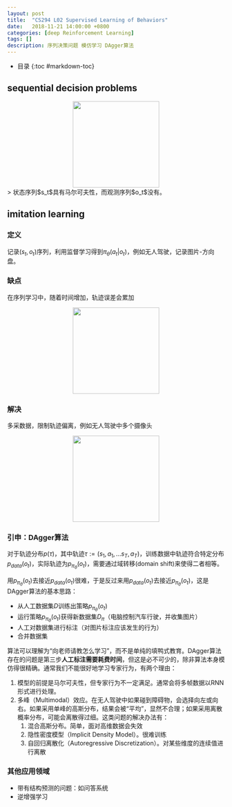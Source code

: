 ```yaml
---
layout: post
title:  "CS294 L02 Supervised Learning of Behaviors"
date:   2018-11-21 14:00:00 +0800
categories: [deep Reinforcement Learning]
tags: []
description: 序列决策问题 模仿学习 DAgger算法
---
```


- 目录
{:toc #markdown-toc}

## sequential decision problems
<center>
<img src="{{ site.baseurl }}/assets/pic/L02_0.png" height="200px" >
</center>
> 状态序列$s_t$具有马尔可夫性，而观测序列$o_t$没有。

## imitation learning
### 定义
记录$(s_t, o_t)$序列，利用监督学习得到$\pi_{\theta}(a_t|o_t)$，例如无人驾驶，记录图片-方向盘。
### 缺点
在序列学习中，随着时间增加，轨迹误差会累加
<center>
<img src="{{ site.baseurl }}/assets/pic/L02_1.jpg" height="200px" >
</center>

### 解决
多采数据，限制轨迹偏离，例如无人驾驶中多个摄像头
<center>
<img src="{{ site.baseurl }}/assets/pic/L02_2.jpg" height="200px" >
</center>

### 引申：DAgger算法
对于轨迹分布$p(\tau)$，其中轨迹$\tau:=(s_1,a_1,...s_T,a_T)$，训练数据中轨迹符合特定分布$p_{data}(o_t)$，实际轨迹为$p_{\pi_{\theta}}(o_t)$，需要通过域转移(domain shift)来使得二者相等。

用$p_{\pi_{\theta}}(o_t)$去接近$p_{data}(o_t)$很难，于是反过来用$p_{data}(o_t)$去接近$p_{\pi_{\theta}}(o_t)$，这是DAgger算法的基本思路：
- 从人工数据集$D$训练出策略$p_{\pi_{\theta}}(o_t)$
- 运行策略$p_{\pi_{\theta}}(o_t)$获得新数据集$D_{\pi}$（电脑控制汽车行驶，并收集图片）
- 人工对数据集进行标注（对图片标注应该发生的行为）
- 合并数据集

算法可以理解为“向老师请教怎么学习”，而不是单纯的填鸭式教育。DAgger算法存在的问题是第三步**人工标注需要耗费时间**，但这是必不可少的，除非算法本身模仿得很精确。通常我们不能很好地学习专家行为，有两个理由：
1. 模型的前提是马尔可夫性，但专家行为不一定满足。通常会将多帧数据以RNN形式进行处理。
2. 多峰（Multimodal）效应。在无人驾驶中如果碰到障碍物，会选择向左或向右。如果采用单峰的高斯分布，结果会被“平均”，显然不合理；如果采用离散概率分布，可能会离散得过细。这类问题的解决办法有：
    1. 混合高斯分布。简单，面对高维数据会失效
    2. 隐性密度模型（Implicit Density Model）。很难训练
    3. 自回归离散化（Autoregressive Discretization）。对某些维度的连续值进行离散

### 其他应用领域
- 带有结构预测的问题：如问答系统
- 逆增强学习

